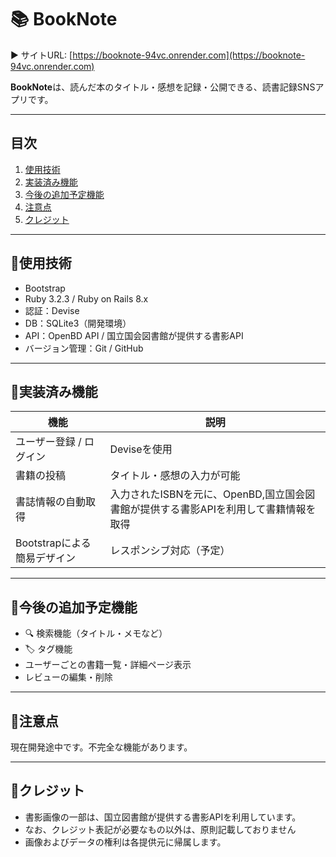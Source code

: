 
# 📚 BookNote

▶️ サイトURL: [https://booknote-94vc.onrender.com](https://booknote-94vc.onrender.com)

**BookNote**は、読んだ本のタイトル・感想を記録・公開できる、読書記録SNSアプリです。

---

## 目次
1. [使用技術](#使用技術)
2. [実装済み機能](#実装済み機能)
3. [今後の追加予定機能](#今後の追加予定機能)
4. [注意点](#注意点)
5. [クレジット](#クレジット)

---

## 🔧使用技術

- Bootstrap
- Ruby 3.2.3 / Ruby on Rails 8.x
- 認証：Devise
- DB：SQLite3（開発環境）
- API：OpenBD API / 国立国会図書館が提供する書影API
- バージョン管理：Git / GitHub

---

## 🚀実装済み機能

| 機能 | 説明 |
|------|------|
| ユーザー登録 / ログイン | Deviseを使用 |
| 書籍の投稿 | タイトル・感想の入力が可能 |
| 書誌情報の自動取得 | 入力されたISBNを元に、OpenBD,国立国会図書館が提供する書影APIを利用して書籍情報を取得|
| Bootstrapによる簡易デザイン | レスポンシブ対応（予定） |

---

## 🧩今後の追加予定機能

- 🔍 検索機能（タイトル・メモなど）
- 🏷️ タグ機能
- ユーザーごとの書籍一覧・詳細ページ表示
- レビューの編集・削除

---

## 🔔注意点

現在開発途中です。不完全な機能があります。

---

## 📝クレジット
- 書影画像の一部は、国立図書館が提供する書影APIを利用しています。
- なお、クレジット表記が必要なもの以外は、原則記載しておりません
- 画像およびデータの権利は各提供元に帰属します。